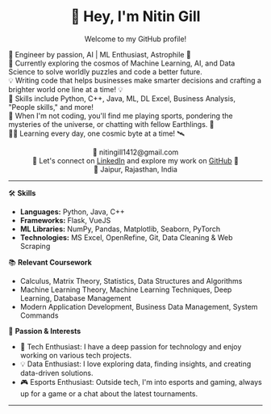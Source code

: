 
  <h1 align="center">👋 Hey, I'm Nitin Gill</h1>

<p align="center">
   <p align="center"> Welcome to my GitHub profile! </p>
  🤖 Engineer by passion, AI | ML Enthusiast, Astrophile 🚀<br>
  🌟 Currently exploring the cosmos of Machine Learning, AI, and Data Science to solve worldly puzzles and code a better future.<br>
  💡 Writing code that helps businesses make smarter decisions and crafting a brighter world one line at a time! 💡<br>
  🎉 Skills include Python, C++, Java, ML, DL Excel, Business Analysis, "People skills," and more!<br>
  🌟 When I'm not coding, you'll find me playing sports, pondering the mysteries of the universe, or chatting with fellow Earthlings. 🌟<br>
  👨‍🚀 Learning every day, one cosmic byte at a time! 🛰️
</p>


<p align="center">
   📧 nitingill1412@gmail.com<br>
  🌟 Let's connect on <a href="https://www.linkedin.com/in/yourlinkedinprofile">LinkedIn</a> and explore my work on <a href="https://github.com/yourgithubprofile">GitHub</a> 🌟<br>
  📍 Jaipur, Rajasthan, India
</p>

---

🛠️ **Skills**

- **Languages:** Python, Java, C++
- **Frameworks:** Flask, VueJS
- **ML Libraries:** NumPy, Pandas, Matplotlib, Seaborn, PyTorch
- **Technologies:** MS Excel, OpenRefine, Git, Data Cleaning & Web Scraping

📚 **Relevant Coursework**

- Calculus, Matrix Theory, Statistics, Data Structures and Algorithms
- Machine Learning Theory, Machine Learning Techniques, Deep Learning, Database Management
- Modern Application Development, Business Data Management, System Commands

🎯 **Passion & Interests**

- 🚀 Tech Enthusiast: I have a deep passion for technology and enjoy working on various tech projects.
- 💡 Data Enthusiast: I love exploring data, finding insights, and creating data-driven solutions.
- 🎮 Esports Enthusiast: Outside tech, I'm into esports and gaming, always up for a game or a chat about the latest tournaments.

---

